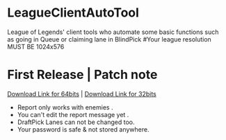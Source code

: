 # LeagueClientAutoTool
League of Legends' client tools who automate some basic functions such as going in Queue or claiming lane in BlindPick
#Your league resolution MUST BE 1024x576


# First Release | Patch note
[Download Link for 64bits](https://github.com/godofloli/LeagueClientAutoTool/raw/LeagueClientAutoTool-First-Release/LeagueClientAutoTool%20x64.exe) | [Download Link for 32bits](https://github.com/godofloli/LeagueClientAutoTool/raw/LeagueClientAutoTool-First-Release/LeagueClientAutoTool%20x86.exe)
- Report only works with enemies .
- You can't edit the report message yet .
- DraftPick Lanes can not be changed too.
- Your password is safe & not stored anywhere.
